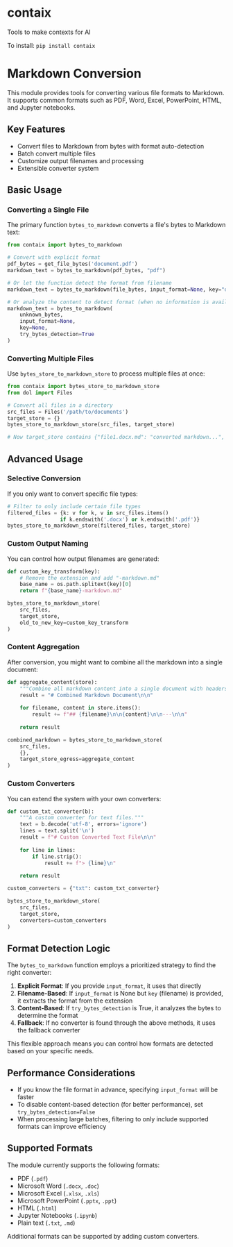 # contaix

Tools to make contexts for AI

To install:	```pip install contaix```


# Markdown Conversion

This module provides tools for converting various file formats to Markdown. It supports common formats such as PDF, Word, Excel, PowerPoint, HTML, and Jupyter notebooks.

## Key Features

- Convert files to Markdown from bytes with format auto-detection
- Batch convert multiple files
- Customize output filenames and processing
- Extensible converter system

## Basic Usage

### Converting a Single File

The primary function `bytes_to_markdown` converts a file's bytes to Markdown text:

```python
from contaix import bytes_to_markdown

# Convert with explicit format
pdf_bytes = get_file_bytes('document.pdf')
markdown_text = bytes_to_markdown(pdf_bytes, "pdf")

# Or let the function detect the format from filename
markdown_text = bytes_to_markdown(file_bytes, input_format=None, key="document.docx")

# Or analyze the content to detect format (when no information is available)
markdown_text = bytes_to_markdown(
    unknown_bytes, 
    input_format=None, 
    key=None, 
    try_bytes_detection=True
)
```

### Converting Multiple Files

Use `bytes_store_to_markdown_store` to process multiple files at once:

```python
from contaix import bytes_store_to_markdown_store
from dol import Files

# Convert all files in a directory
src_files = Files('/path/to/documents')
target_store = {}
bytes_store_to_markdown_store(src_files, target_store)

# Now target_store contains {"file1.docx.md": "converted markdown...", ...}
```

## Advanced Usage

### Selective Conversion

If you only want to convert specific file types:

```python
# Filter to only include certain file types
filtered_files = {k: v for k, v in src_files.items() 
                 if k.endswith('.docx') or k.endswith('.pdf')}
bytes_store_to_markdown_store(filtered_files, target_store)
```

### Custom Output Naming

You can control how output filenames are generated:

```python
def custom_key_transform(key):
    # Remove the extension and add "-markdown.md"
    base_name = os.path.splitext(key)[0]
    return f"{base_name}-markdown.md"

bytes_store_to_markdown_store(
    src_files, 
    target_store, 
    old_to_new_key=custom_key_transform
)
```

### Content Aggregation

After conversion, you might want to combine all the markdown into a single document:

```python
def aggregate_content(store):
    """Combine all markdown content into a single document with headers."""
    result = "# Combined Markdown Document\n\n"
    
    for filename, content in store.items():
        result += f"## {filename}\n\n{content}\n\n---\n\n"
        
    return result

combined_markdown = bytes_store_to_markdown_store(
    src_files, 
    {}, 
    target_store_egress=aggregate_content
)
```

### Custom Converters

You can extend the system with your own converters:

```python
def custom_txt_converter(b):
    """A custom converter for text files."""
    text = b.decode('utf-8', errors='ignore')
    lines = text.split('\n')
    result = f"# Custom Converted Text File\n\n"
    
    for line in lines:
        if line.strip():
            result += f"> {line}\n"
    
    return result

custom_converters = {"txt": custom_txt_converter}

bytes_store_to_markdown_store(
    src_files,
    target_store,
    converters=custom_converters
)
```

## Format Detection Logic

The `bytes_to_markdown` function employs a prioritized strategy to find the right converter:

1. **Explicit Format**: If you provide `input_format`, it uses that directly
2. **Filename-Based**: If `input_format` is None but `key` (filename) is provided, it extracts the format from the extension
3. **Content-Based**: If `try_bytes_detection` is True, it analyzes the bytes to determine the format
4. **Fallback**: If no converter is found through the above methods, it uses the fallback converter

This flexible approach means you can control how formats are detected based on your specific needs.

## Performance Considerations

- If you know the file format in advance, specifying `input_format` will be faster
- To disable content-based detection (for better performance), set `try_bytes_detection=False`
- When processing large batches, filtering to only include supported formats can improve efficiency

## Supported Formats

The module currently supports the following formats:

- PDF (`.pdf`)
- Microsoft Word (`.docx`, `.doc`)
- Microsoft Excel (`.xlsx`, `.xls`)
- Microsoft PowerPoint (`.pptx`, `.ppt`)
- HTML (`.html`)
- Jupyter Notebooks (`.ipynb`)
- Plain text (`.txt`, `.md`)

Additional formats can be supported by adding custom converters.
